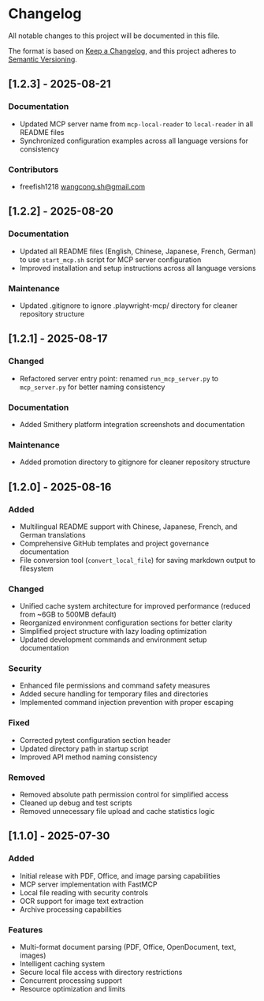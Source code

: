 # Changelog

All notable changes to this project will be documented in this file.

The format is based on [Keep a Changelog](https://keepachangelog.com/en/1.0.0/),
and this project adheres to [Semantic Versioning](https://semver.org/spec/v2.0.0.html).

## [1.2.3] - 2025-08-21

### Documentation
- Updated MCP server name from `mcp-local-reader` to `local-reader` in all README files
- Synchronized configuration examples across all language versions for consistency

### Contributors
- freefish1218 <wangcong.sh@gmail.com>

## [1.2.2] - 2025-08-20

### Documentation
- Updated all README files (English, Chinese, Japanese, French, German) to use `start_mcp.sh` script for MCP server configuration
- Improved installation and setup instructions across all language versions

### Maintenance
- Updated .gitignore to ignore .playwright-mcp/ directory for cleaner repository structure

## [1.2.1] - 2025-08-17

### Changed
- Refactored server entry point: renamed `run_mcp_server.py` to `mcp_server.py` for better naming consistency

### Documentation
- Added Smithery platform integration screenshots and documentation

### Maintenance
- Added promotion directory to gitignore for cleaner repository structure

## [1.2.0] - 2025-08-16

### Added
- Multilingual README support with Chinese, Japanese, French, and German translations
- Comprehensive GitHub templates and project governance documentation
- File conversion tool (`convert_local_file`) for saving markdown output to filesystem

### Changed
- Unified cache system architecture for improved performance (reduced from ~6GB to 500MB default)
- Reorganized environment configuration sections for better clarity
- Simplified project structure with lazy loading optimization
- Updated development commands and environment setup documentation

### Security
- Enhanced file permissions and command safety measures
- Added secure handling for temporary files and directories
- Implemented command injection prevention with proper escaping

### Fixed
- Corrected pytest configuration section header
- Updated directory path in startup script
- Improved API method naming consistency

### Removed
- Removed absolute path permission control for simplified access
- Cleaned up debug and test scripts
- Removed unnecessary file upload and cache statistics logic

## [1.1.0] - 2025-07-30

### Added
- Initial release with PDF, Office, and image parsing capabilities
- MCP server implementation with FastMCP
- Local file reading with security controls
- OCR support for image text extraction
- Archive processing capabilities

### Features
- Multi-format document parsing (PDF, Office, OpenDocument, text, images)
- Intelligent caching system
- Secure local file access with directory restrictions
- Concurrent processing support
- Resource optimization and limits